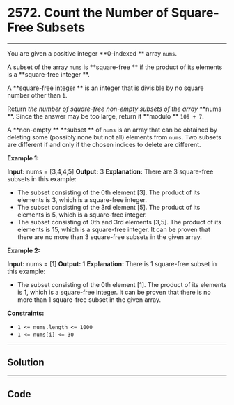 # 2572. Count the Number of Square-Free Subsets

---

You are given a positive integer **0-indexed **  array `nums`.

A subset of the array `nums` is **square-free ** if the product of its elements is a **square-free integer **.

A **square-free integer ** is an integer that is divisible by no square number other than `1`.

Return _the number of square-free non-empty subsets of the array_ **nums **. Since the answer may be too large, return it **modulo ** `109 + 7`.

A **non-empty **  **subset ** of `nums` is an array that can be obtained by deleting some (possibly none but not all) elements from `nums`. Two subsets are different if and only if the chosen indices to delete are different.

 

**Example 1:**


**Input:** nums = [3,4,4,5]
**Output:** 3
**Explanation:** There are 3 square-free subsets in this example:
- The subset consisting of the 0th element [3]. The product of its elements is 3, which is a square-free integer.
- The subset consisting of the 3rd element [5]. The product of its elements is 5, which is a square-free integer.
- The subset consisting of 0th and 3rd elements [3,5]. The product of its elements is 15, which is a square-free integer.
It can be proven that there are no more than 3 square-free subsets in the given array.

**Example 2:**


**Input:** nums = [1]
**Output:** 1
**Explanation:** There is 1 square-free subset in this example:
- The subset consisting of the 0th element [1]. The product of its elements is 1, which is a square-free integer.
It can be proven that there is no more than 1 square-free subset in the given array.


 

**Constraints:**

  * `1 <= nums.length <= 1000`
  * `1 <= nums[i] <= 30`

---

## Solution



---

## Code
```python


```